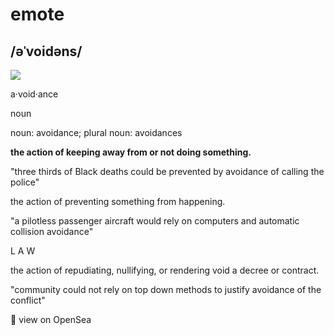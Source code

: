 # emote
## /əˈvoidəns/

![](https://polywork-production.imgix.net/sk1axlr8nqt7o20n3ste2refsy9z?ixlib=rails-4.2.0&w=650&auto=format&dpr=1&q=75")

a·void·ance

noun

noun: avoidance; plural noun: avoidances

**the action of keeping away from or not doing something.**

"three thirds of Black deaths could be prevented by avoidance of calling the police"

the action of preventing something from happening.

"a pilotless passenger aircraft would rely on computers and automatic collision avoidance"

L A W

the action of repudiating, nullifying, or rendering void a decree or contract.

"community could not rely on top down methods to justify avoidance of the conflict"

👀 view on OpenSea
